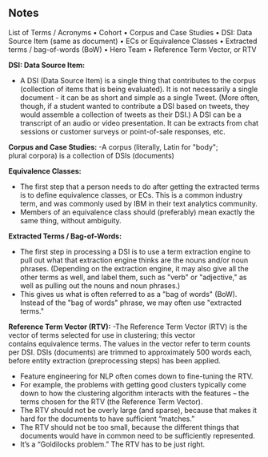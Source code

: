 ## Notes

List of Terms / Acronyms
• Cohort
• Corpus and Case Studies
• DSI: Data Source Item (same as document)
• ECs or Equivalence Classes
• Extracted terms / bag-of-words (BoW)
• Hero Team
• Reference Term Vector, or RTV

**DSI: Data Source Item:**
- A DSI (Data Source Item) is a single thing that contributes to the corpus (collection of items that is being evaluated). It is not necessarily a single document - it can be as short and simple as a single Tweet. (More often, though, if a student wanted to contribute a DSI based on tweets, they would assemble a collection of tweets as their DSI.) A DSI can be a transcript of an audio or video presentation. It can be extracts from chat sessions or customer surveys or point-of-sale responses, etc. 

**Corpus and Case Studies:**
 -A corpus (literally, Latin for "body"; plural corpora) is a collection of DSIs (documents)

**Equivalence Classes:**
- The first step that a person needs to do after getting the extracted terms is to define equivalence classes, or ECs. This is a common industry term, and was commonly used by IBM in their text analytics community.
- Members of an equivalence class should (preferably) mean exactly the same thing, without ambiguity.  

**Extracted Terms / Bag-of-Words:**
- The first step in processing a DSI is to use a term extraction engine to pull out what that extraction engine thinks are the nouns and/or noun phrases. (Depending on the extraction engine, it may also give all the other terms as well, and label them, such as "verb" or "adjective," as well as pulling out the nouns and noun phrases.)
- This gives us what is often referred to as a "bag of words" (BoW). Instead of the "bag of words" phrase, we may often use "extracted terms."

**Reference Term Vector (RTV):**
-The Reference Term Vector (RTV) is the vector of terms selected for use in clustering; this vector contains equivalence terms. The values in the vector refer to term counts per DSI. DSIs (documents) are trimmed to approximately 500 words each, before entity extraction (preprocessing steps) has been applied.
- Feature engineering for NLP often comes down to fine-tuning the RTV. 
- For example, the problems with getting good clusters typically come down to how the clustering algorithm interacts with the features – the terms chosen for the RTV (the Reference Term Vector).
- The RTV should not be overly large (and sparse), because that makes it hard for the documents to have sufficient “matches.”
- The RTV should not be too small, because the different things that documents would have in common need to be sufficiently represented.
- It’s a “Goldilocks problem.” The RTV has to be just right.


